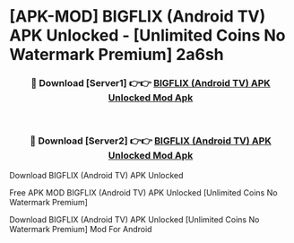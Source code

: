 # [APK-MOD] BIGFLIX (Android TV) APK Unlocked - [Unlimited Coins No Watermark Premium] 2a6sh



<div align="center">
<h3>🔴 Download [Server1] 👉👉 <a href="https://momento.my/?title=BIGFLIX_(Android_TV)_APK_Unlocked">BIGFLIX (Android TV) APK Unlocked Mod Apk</a></h3><br>

<h3>🔴 Download [Server2] 👉👉 <a href="https://momento.my/?title=BIGFLIX_(Android_TV)_APK_Unlocked">BIGFLIX (Android TV) APK Unlocked Mod Apk</a></h3>
</div>



Download BIGFLIX (Android TV) APK Unlocked 

Free APK MOD BIGFLIX (Android TV) APK Unlocked [Unlimited Coins No Watermark Premium]

Download BIGFLIX (Android TV) APK Unlocked [Unlimited Coins No Watermark Premium] Mod For Android
